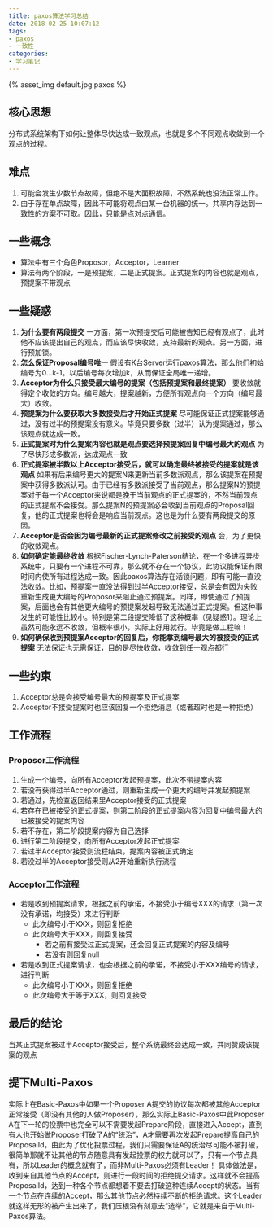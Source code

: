 ```yaml
---
title: paxos算法学习总结
date: 2018-02-25 10:07:12
tags:
- paxos
- 一致性
categories:
- 学习笔记
---
```

{% asset_img default.jpg paxos %}

## 核心思想
分布式系统架构下如何让整体尽快达成一致观点，也就是多个不同观点收敛到一个观点的过程。

## 难点
1. 可能会发生少数节点故障，但绝不是大面积故障，不然系统也没法正常工作。
2. 由于存在单点故障，因此不可能将观点由某一台机器的统一。共享内存达到一致性的方案不可取。因此，只能是点对点通信。

## 一些概念
- 算法中有三个角色Proposor，Acceptor，Learner
- 算法有两个阶段，一是预提案，二是正式提案。正式提案的内容也就是观点，预提案不带观点

## 一些疑惑
1. **为什么要有两段提交**
	一方面，第一次预提交后可能被告知已经有观点了，此时他不应该提出自己的观点，而应该尽快收敛，支持最新的观点。另一方面，进行预加锁。
2. **怎么保证Proposal编号唯一**
	假设有K台Server运行paxos算法，那么他们初始编号为0...k-1。以后编号每次增加k，从而保证全局唯一递增。
3. **Acceptor为什么只接受最大编号的提案（包括预提案和最终提案）**
	要收敛就得定个收敛的方向。编号越大，提案越新，方便所有观点向一个方向（编号最大）收敛。
4. **预提案为什么要获取大多数接受后才开始正式提案**
	尽可能保证正式提案能够通过，没有过半的预提案没有意义。毕竟只要多数（过半）认为提案通过，那么该观点就达成一致。
5. **正式提案时为什么提案内容也就是观点要选择预提案回复中编号最大的观点**
	为了尽快形成多数派，达成观点一致
6. **正式提案被半数以上Acceptor接受后，就可以确定最终被接受的提案就是该观点**
	如果有后来编号更大的提案N来更新当前多数派观点，那么该提案在预提案中获得多数派认可。由于已经有多数派接受了当前观点，那么提案N的预提案对于每一个Acceptor来说都是晚于当前观点的正式提案的，不然当前观点的正式提案不会接受。那么提案N的预提案必会收到当前观点的Proposal回复，他的正式提案也将会是响应当前观点。这也是为什么要有两段提交的原因。
7. **Acceptor是否会因为编号最新的正式提案修改之前接受的观点**
	会，为了更快的收敛观点。
8. **如何确定能最终收敛**
	根据Fischer-Lynch-Paterson结论，在一个多进程异步系统中，只要有一个进程不可靠，那么就不存在一个协议，此协议能保证有限时间内使所有进程达成一致。因此paxos算法存在活锁问题，即有可能一直没法收敛。比如，预提案一直没法得到过半Acceptor接受，总是会有因为失败重新生成更大编号的Proposor来阻止通过预提案。同样，即使通过了预提案，后面也会有其他更大编号的预提案发起导致无法通过正式提案。但这种事发生的可能性比较小。特别是第二段提交降低了这种概率（见疑惑1）。理论上虽然可能永远不收敛，但概率很小，实际上好用就行。毕竟是做工程嘛！
9. **如何确保收到预提案Acceptor的回复后，你能拿到编号最大的被接受的正式提案**
	无法保证也无需保证，目的是尽快收敛，收敛到任一观点都行

## 一些约束
1. Acceptor总是会接受编号最大的预提案及正式提案
2. Acceptor不接受提案时也应该回复一个拒绝消息（或者超时也是一种拒绝）

## 工作流程
### Proposor工作流程
1. 生成一个编号，向所有Acceptor发起预提案，此次不带提案内容
2. 若没有获得过半Acceptor通过，则重新生成一个更大的编号并发起预提案
3. 若通过，先检查返回结果里Acceptor接受的正式提案
4. 若存在已被接受的正式提案，则第二阶段的正式提案内容为回复中编号最大的已被接受的提案内容
5. 若不存在，第二阶段提案内容为自己选择
6. 进行第二阶段提交，向所有Acceptor发起正式提案
7. 若过半Acceptor接受则流程结束，提案内容被正式确定
8. 若没过半的Acceptor接受则从2开始重新执行流程

### Acceptor工作流程
- 若是收到预提案请求，根据之前的承诺，不接受小于编号XXX的请求（第一次没有承诺，均接受）来进行判断
	- 此次编号小于XXX，则回复拒绝
	- 此次编号大于XXX，则回复接受
		- 若之前有接受过正式提案，还会回复正式提案的内容及编号
		- 若没有则回复null
- 若是收到正式提案请求，也会根据之前的承诺，不接受小于XXX编号的请求，进行判断
	- 此次编号小于XXX，则回复拒绝
	- 此次编号大于等于XXX，则回复接受

## 最后的结论
当某正式提案被过半Acceptor接受后，整个系统最终会达成一致，共同赞成该提案的观点

## 提下Multi-Paxos
实际上在Basic-Paxos中如果一个Proposer A提交的协议每次都被其他Acceptor正常接受（即没有其他的人做Proposer），那么实际上Basic-Paxos中此Proposer A在下一轮的投票中也完全可以不需要发起Prepare阶段，直接进入Accept，直到有人也开始做Proposer打破了A的“统治”，A才需要再次发起Prepare提高自己的ProposalId，由此为了优化投票过程，我们只需要保证A的统治尽可能不被打破，很简单那就不让其他的节点随意具有发起投票的权力就可以了，只有一个节点具有，所以Leader的概念就有了，而非Multi-Paxos必须有Leader！ 具体做法是，收到来自其他节点的Accept，则进行一段时间的拒绝提交请求。这样就不会提高ProposalId，达到一种各个节点都想着不要去打破这种连续Accept的状态。当有一个节点在连续的Accept，那么其他节点必然持续不断的拒绝请求。这个Leader就这样无形的被产生出来了，我们压根没有刻意去“选举”，它就是来自于Multi-Paxos算法。